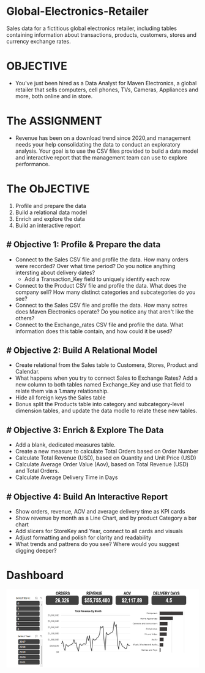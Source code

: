 # Global-Electronics-Retailer
Sales data for a fictitious global electronics retailer, including tables containing information about transactions, products, customers, stores and currency exchange rates.

 # OBJECTIVE 
 - You've just been hired as a Data Analyst for Maven Electronics, a global retailer that sells computers, cell phones, TVs, Cameras, Appliances and more, both online and in store.

# The ASSIGNMENT
- Revenue has been on a download trend since 2020,and management needs your help consolidating the data to conduct an exploratory analysis.
 Your goal is to use the CSV files provided to build a data model and interactive report that the management team can use to explore performance.

# The ObJECTIVE 
1. Profile and prepare the data
2. Build a relational data model
3. Enrich and explore the data
4. Build an interactive report

<h2># Objective 1: Profile & Prepare the data </h2>

- Connect  to the Sales CSV file and profile the data. How many orders were recorded? Over what time period? Do you notice anything intersting about delivery dates?
  - Add a Transaction_Key field to uniquely identify  each row
- Connect to the Product CSV file and profile the data. What does the company sell? How many  distinct categories and subcategories do you see?
- Connect to the Sales CSV file and profile the data. How many sotres does Maven Electronics operate? Do you notice any that aren't like the others?
- Connect to the Exchange_rates CSV file and profile the data. What information does this table contain, and how could it be used?

<h2># Objective 2: Build A Relational Model </h2>

- Create relational from the Sales table to Customera, Stores, Product and Calendar.
- What happens when you try to connect Sales to Exchange Rates? Add a new column  to both tables named Exchange_Key and use that field to relate them via a 1.many relationship.
- Hide all foreign keys the Sales table
- Bonus split the Products table into category and subcategory-level dimension tables, and update the data modle to relate these new tables.

<h2># Objective 3: Enrich & Explore The Data </h2>

- Add a blank, dedicated measures table.
- Create a new measure to calculate Total Orders based on Order Number
- Calculate Total Revenue (USD), based on Quantity and Unit Price (USD)
- Calculate Average Order Value (Aov), based on Total Revenue (USD) and Total Orders.
- Calculate Average Delivery Time in Days

<h2># Objective 4: Build An Interactive Report </h2>
 
- Show orders, revenue, AOV and average delivery time as KPI cards
- Show revenue by month as a Line Chart, and by product Category a bar chart
- Add slicers for StoreKey and Year, connect to all cards and visuals
- Adjust formatting and polish for clarity and readability
- What trends and pattrens do you see? Where would you suggest digging deeper?
 # Dashboard
  ![Dashboard](https://github.com/Ranjan234/Global-Electronics-Retailer/blob/main/Screenshot%202025-08-14%20173658.png)
